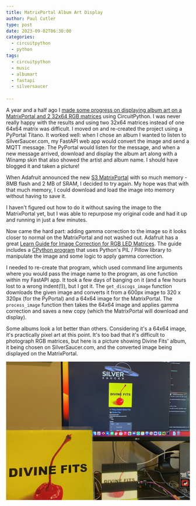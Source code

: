 ```yaml
---
title: MatrixPortal Album Art Display
author: Paul Cutler 
type: post 
date: 2023-09-02T06:30:00
categories:
  - circuitpython
  - python
tags:
  - circuitpython
  - music
  - albumart
  - fastapi
  - silversaucer

---
```

A year and a half ago I [made some progress on displaying album art on a MatrixPortal and 2 32x64 RGB matrices](https://paulcutler.org/posts/2022/01/led-matrix-progress/) using CircuitPython.  I was never really happy with the results and using two 32x64 matrices instead of one 64x64 matrix was difficult.  I moved on and re-created the project using a PyPortal Titano. It worked well: when I chose an album I wanted to listen to SilverSaucer.com, my FastAPI web app would convert the image and send a MQTT message.  The PyPortal would listen for the message, and when a new message arrived, download and display the album art along with a Winamp skin that also showed the artist and album name.  I should have blogged it and taken a picture!

When Adafruit announced the new [S3 MatrixPortal](https://www.adafruit.com/product/5778) with so much memory - 8MB flash and 2 MB of SRAM, I decided to try again.  My hope was that with that much memory, I could download and load the image into memory without having to save it.  

I haven't figured out how to do it without saving the image to the MatrixPortal yet, but I was able to repurpose my original code and had it up and running in just a few minutes.

Now came the hard part: adding gamma correction to the image so it looks closer to normal on the MatrixPortal and not washed out.  Adafruit has a great [Learn Guide for Image Correction for RGB LED Matrices](https://learn.adafruit.com/image-correction-for-rgb-led-matrices).  The guide includes a [CPython program](https://raw.githubusercontent.com/adafruit/Adafruit_Media_Converters/master/protomatter_dither.py) that uses Python's PIL / Pillow library to manipulate the image and some logic to apply gamma correction.

I needed to re-create that program, which used command line arguments where you would pass the image name to the program, as one function within my FastAPI app.  It took a few days of banging on it (and a few hours lost to a wrong indent(!)), but I got it.  The `get_discogs_image` function downloads the given image and converts it from a 600px image to 320 x 320px (for the PyPortal) and a 64x64 image for the MatrixPortal. The `process_image` function then takes the 64x64 image and applies gamma correction and saves a new copy (which the MatrixPortal will download and display).

Some albums look a lot better than others.  Considering it's a 64x64 image, it's practically pixel art at this point.  It's too bad that it's difficult to photograph RGB matrices, but here is a picture showing Divine Fits' album, it being chosen on SilverSaucer.com, and the converted image being displayed on the MatrixPortal.

![Divine Fits](divinefits.jpeg)